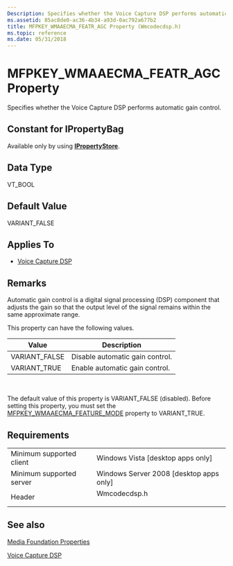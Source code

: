 ```yaml
---
Description: Specifies whether the Voice Capture DSP performs automatic gain control.
ms.assetid: 85ac8de0-ac36-4b34-a93d-0ac792a677b2
title: MFPKEY_WMAAECMA_FEATR_AGC Property (Wmcodecdsp.h)
ms.topic: reference
ms.date: 05/31/2018
---
```


# MFPKEY\_WMAAECMA\_FEATR\_AGC Property

Specifies whether the Voice Capture DSP performs automatic gain control.

## Constant for IPropertyBag

Available only by using [**IPropertyStore**](https://msdn.microsoft.com/library/Bb761474(v=VS.85).aspx).

## Data Type

VT\_BOOL

## Default Value

VARIANT\_FALSE

## Applies To

-   [Voice Capture DSP](voicecapturedmo.md)

## Remarks

Automatic gain control is a digital signal processing (DSP) component that adjusts the gain so that the output level of the signal remains within the same approximate range.

This property can have the following values.



| Value          | Description                     |
|----------------|---------------------------------|
| VARIANT\_FALSE | Disable automatic gain control. |
| VARIANT\_TRUE  | Enable automatic gain control.  |



 

The default value of this property is VARIANT\_FALSE (disabled). Before setting this property, you must set the [MFPKEY\_WMAAECMA\_FEATURE\_MODE](mfpkey-wmaaecma-feature-modeproperty.md) property to VARIANT\_TRUE.

## Requirements



|                                     |                                                                                         |
|-------------------------------------|-----------------------------------------------------------------------------------------|
| Minimum supported client<br/> | Windows Vista \[desktop apps only\]<br/>                                          |
| Minimum supported server<br/> | Windows Server 2008 \[desktop apps only\]<br/>                                    |
| Header<br/>                   | <dl> <dt>Wmcodecdsp.h</dt> </dl> |



## See also

<dl> <dt>

[Media Foundation Properties](media-foundation-properties.md)
</dt> <dt>

[Voice Capture DSP](voicecapturedmo.md)
</dt> </dl>

 

 




